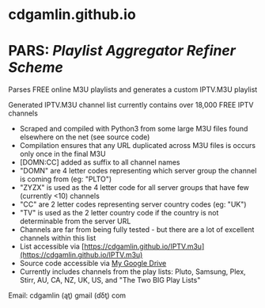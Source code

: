 # cdgamlin.github.io

# PARS: *Playlist Aggregator Refiner Scheme*

Parses FREE online M3U playlists and generates a custom IPTV.M3U playlist

Generated IPTV.M3U channel list currently contains over 18,000 FREE IPTV channels
* Scraped and compiled with Python3 from some large M3U files found elsewhere on the net (see source code)
* Compilation ensures that any URL duplicated across M3U files is occurs only once in the final M3U
* [DOMN:CC] added as suffix to all channel names
* "DOMN" are 4 letter codes representing which server group the channel is coming from (eg: "PLTO")
* "ZYZX" is used as the 4 letter code for all server groups that have few (currently <10) channels
* "CC" are 2 letter codes representing server country codes (eg: "UK")
* "TV" is used as the 2 letter country code if the country is not determinable from the server URL
* Channels are far from being fully tested - but there are a lot of excellent channels within this list
* List accessible via [https://cdgamlin.github.io/IPTV.m3u](https://cdgamlin.github.io/IPTV.m3u)
* Source code accessible via [My Google Drive](https://colab.research.google.com/drive/1tVaR-fExszrBF_4SSelNrl8lQr-R8rwd#scrollTo=qtIIhjyKU3-k)
* Currently includes channels from the play lists: Pluto, Samsung, Plex, Stirr, AU, CA, NZ, UK, US, and "The Two BIG Play Lists"

Email: cdgamlin (ąţ) gmail (ɗδţ) com

